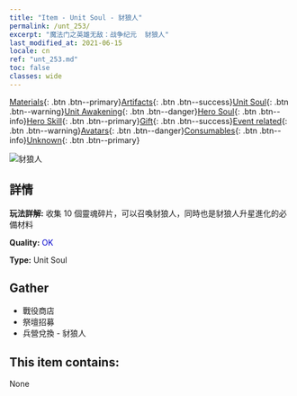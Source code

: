 ```yaml
---
title: "Item - Unit Soul - 豺狼人"
permalink: /unt_253/
excerpt: "魔法门之英雄无敌：战争纪元  豺狼人"
last_modified_at: 2021-06-15
locale: cn
ref: "unt_253.md"
toc: false
classes: wide
---
```

 [Materials](/ItemsCN/){: .btn .btn--primary}[Artifacts](/ItemsCN/Artifacts/){: .btn .btn--success}[Unit Soul](/ItemsCN/UnitSoul/){: .btn .btn--warning}[Unit Awakening](/ItemsCN/UnitAwakening/){: .btn .btn--danger}[Hero Soul](/ItemsCN/HeroSoul/){: .btn .btn--info}[Hero Skill](/ItemsCN/HeroSkill/){: .btn .btn--primary}[Gift](/ItemsCN/Gift/){: .btn .btn--success}[Event related](/ItemsCN/Events/){: .btn .btn--warning}[Avatars](/ItemsCN/Avatars/){: .btn .btn--danger}[Consumables](/ItemsCN/Consumables/){: .btn .btn--info}[Unknown](/ItemsCN/Unknown/){: .btn .btn--primary}

 ![豺狼人](/images/u/ti_langren.jpg)

## 詳情
 **玩法詳解:** 收集 10 個靈魂碎片，可以召喚豺狼人，同時也是豺狼人升星進化的必備材料

 **Quality:** <span style="color: #0000CD">OK</span>

 **Type:** Unit Soul

## Gather

*    戰役商店 
*    祭壇招募 
*    兵營兌換 - 豺狼人 

## This item contains:

  None

